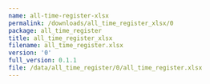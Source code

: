 ```yaml
---
name: all-time-register-xlsx
permalink: /downloads/all_time_register_xlsx/0
package: all_time_register
title: all_time_register_xlsx
filename: all_time_register.xlsx
version: '0'
full_version: 0.1.1
file: /data/all_time_register/0/all_time_register.xlsx
---
```

